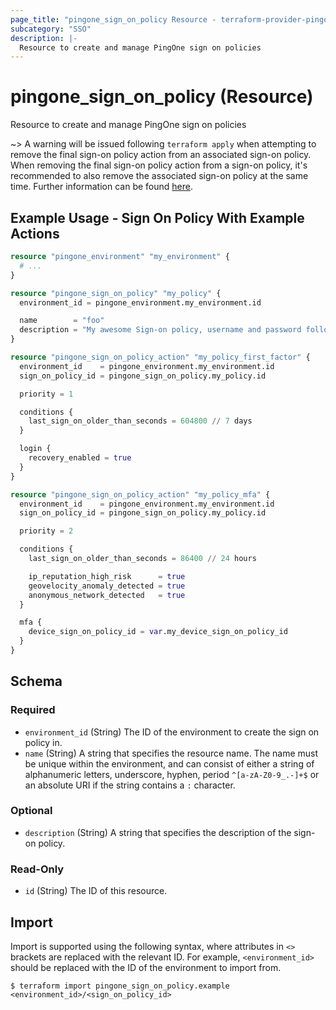 ```yaml
---
page_title: "pingone_sign_on_policy Resource - terraform-provider-pingone"
subcategory: "SSO"
description: |-
  Resource to create and manage PingOne sign on policies
---
```


# pingone_sign_on_policy (Resource)

Resource to create and manage PingOne sign on policies

~> A warning will be issued following `terraform apply` when attempting to remove the final sign-on policy action from an associated sign-on policy.  When removing the final sign-on policy action from a sign-on policy, it's recommended to also remove the associated sign-on policy at the same time.  Further information can be found [here](https://github.com/pingidentity/terraform-provider-pingone/issues/68).

## Example Usage - Sign On Policy With Example Actions

```terraform
resource "pingone_environment" "my_environment" {
  # ...
}

resource "pingone_sign_on_policy" "my_policy" {
  environment_id = pingone_environment.my_environment.id

  name        = "foo"
  description = "My awesome Sign-on policy, username and password followed by MFA"
}

resource "pingone_sign_on_policy_action" "my_policy_first_factor" {
  environment_id    = pingone_environment.my_environment.id
  sign_on_policy_id = pingone_sign_on_policy.my_policy.id

  priority = 1

  conditions {
    last_sign_on_older_than_seconds = 604800 // 7 days
  }

  login {
    recovery_enabled = true
  }
}

resource "pingone_sign_on_policy_action" "my_policy_mfa" {
  environment_id    = pingone_environment.my_environment.id
  sign_on_policy_id = pingone_sign_on_policy.my_policy.id

  priority = 2

  conditions {
    last_sign_on_older_than_seconds = 86400 // 24 hours

    ip_reputation_high_risk      = true
    geovelocity_anomaly_detected = true
    anonymous_network_detected   = true
  }

  mfa {
    device_sign_on_policy_id = var.my_device_sign_on_policy_id
  }
}
```

<!-- schema generated by tfplugindocs -->
## Schema

### Required

- `environment_id` (String) The ID of the environment to create the sign on policy in.
- `name` (String) A string that specifies the resource name. The name must be unique within the environment, and can consist of either a string of alphanumeric letters, underscore, hyphen, period `^[a-zA-Z0-9_.-]+$` or an absolute URI if the string contains a `:` character.

### Optional

- `description` (String) A string that specifies the description of the sign-on policy.

### Read-Only

- `id` (String) The ID of this resource.

## Import

Import is supported using the following syntax, where attributes in `<>` brackets are replaced with the relevant ID.  For example, `<environment_id>` should be replaced with the ID of the environment to import from.

```shell
$ terraform import pingone_sign_on_policy.example <environment_id>/<sign_on_policy_id>
```
